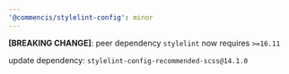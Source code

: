 ```yaml
---
'@commencis/stylelint-config': minor
---
```


**[BREAKING CHANGE]**: peer dependency `stylelint` now requires `>=16.11`

update dependency: `stylelint-config-recommended-scss@14.1.0`
